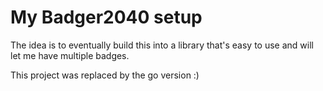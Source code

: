 # My Badger2040 setup

The idea is to eventually build this into a library that's easy to use and will
let me have multiple badges.

This project was replaced by the go version :)
